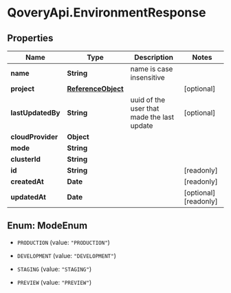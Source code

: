 # QoveryApi.EnvironmentResponse

## Properties

Name | Type | Description | Notes
------------ | ------------- | ------------- | -------------
**name** | **String** | name is case insensitive | 
**project** | [**ReferenceObject**](ReferenceObject.md) |  | [optional] 
**lastUpdatedBy** | **String** | uuid of the user that made the last update | [optional] 
**cloudProvider** | **Object** |  | 
**mode** | **String** |  | 
**clusterId** | **String** |  | 
**id** | **String** |  | [readonly] 
**createdAt** | **Date** |  | [readonly] 
**updatedAt** | **Date** |  | [optional] [readonly] 



## Enum: ModeEnum


* `PRODUCTION` (value: `"PRODUCTION"`)

* `DEVELOPMENT` (value: `"DEVELOPMENT"`)

* `STAGING` (value: `"STAGING"`)

* `PREVIEW` (value: `"PREVIEW"`)




